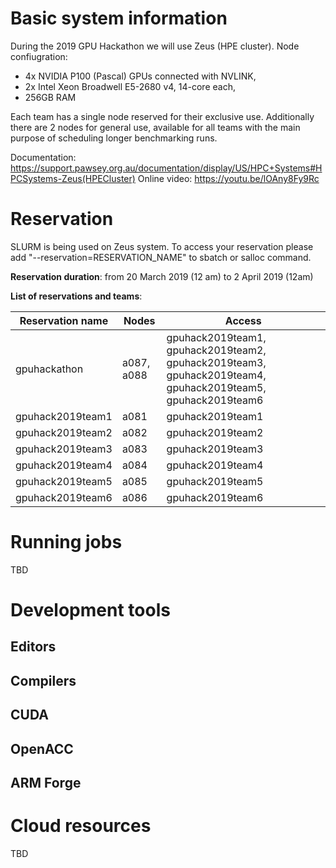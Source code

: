 # Basic system information

During the 2019 GPU Hackathon we will use Zeus (HPE cluster). Node confiugration:
- 4x NVIDIA P100 (Pascal) GPUs connected with NVLINK,
- 2x Intel Xeon Broadwell E5-2680 v4, 14-core each,
- 256GB RAM

Each team has a single node reserved for their exclusive use. Additionally there are 2 nodes for general use, available for all teams with the main purpose of scheduling longer benchmarking runs.  

Documentation: https://support.pawsey.org.au/documentation/display/US/HPC+Systems#HPCSystems-Zeus(HPECluster)
Online video: https://youtu.be/lOAny8Fy9Rc

# Reservation

SLURM is being used on Zeus system. To access your reservation please add "--reservation=RESERVATION_NAME" to sbatch or salloc command. 

**Reservation duration**: from 20 March 2019 (12 am) to 2 April 2019 (12am) 

**List of reservations and teams**:

| Reservation name | Nodes | Access |
| ---------------- | ----- | ------ |
| gpuhackathon     | a087, a088 | gpuhack2019team1, gpuhack2019team2, gpuhack2019team3, gpuhack2019team4, gpuhack2019team5, gpuhack2019team6 | 
| gpuhack2019team1 | a081 | gpuhack2019team1 |
| gpuhack2019team2 | a082 | gpuhack2019team2 |
| gpuhack2019team3 | a083 | gpuhack2019team3 |
| gpuhack2019team4 | a084 | gpuhack2019team4 |
| gpuhack2019team5 | a085 | gpuhack2019team5 |
| gpuhack2019team6 | a086 | gpuhack2019team6 |

# Running jobs

TBD

# Development tools
## Editors
## Compilers
## CUDA
## OpenACC
## ARM Forge

# Cloud resources  

TBD
